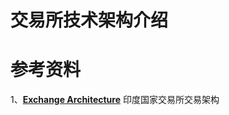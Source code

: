 # 交易所技术架构介绍



# 参考资料

1、[**Exchange Architecture**](https://medium.com/@sanchety.deepak/exchange-architecture-fbec72643df6)  印度国家交易所交易架构


